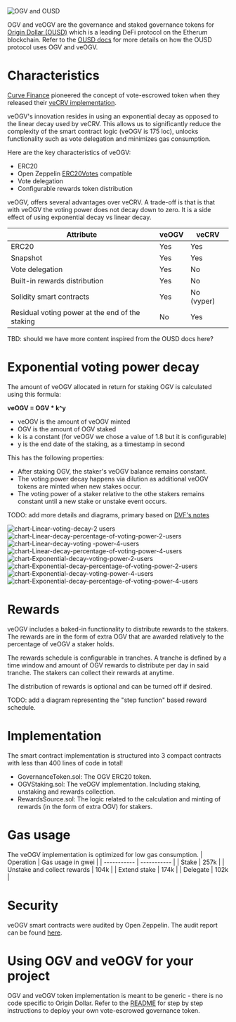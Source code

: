 



<img alt="OGV and OUSD" src="assets/img/ogv_and_ousd.png">



OGV and veOGV are the governance and staked governance tokens for [Origin Dollar (OUSD)](https://ousd.com) which is a leading DeFi protocol on the Etherum blockchain. Refer to the [OUSD docs](https://docs.ousd.com/governance/ogv-staking) for more details on  how the OUSD protocol uses OGV and veOGV.

# Characteristics

[Curve Finance](https://curve.fi) pioneered the concept of vote-escrowed token when they released their [veCRV implementation](https://github.com/curvefi/curve-dao-contracts/blob/1086fe318b705d7d7b47f141c2aee33663c32d14/contracts/VotingEscrow.vy).

veOGV's innovation resides in using an exponential decay as opposed to the linear decay used by veCRV. This allows us to significantly reduce the complexity of the smart contract logic (veOGV is 175 loc), unlocks functionality such as vote delegation and minimizes gas consumption.

Here are the key characteristics of veOGV:
 - ERC20
 - Open Zeppelin [ERC20Votes](https://github.com/OpenZeppelin/openzeppelin-contracts/blob/master/contracts/token/ERC20/extensions/ERC20Votes.sol) compatible
 - Vote delegation
 - Configurable rewards token distribution

veOGV, offers several advantages over veCRV. A trade-off is that is that with veOGV the voting power does not decay down to zero. It is a side effect of using exponential decay vs linear decay.

| Attribute | veOGV | veCRV |
| ----------- | ----------- | ----------- |
| ERC20      | Yes | Yes |
| Snapshot | Yes | Yes |
| Vote delegation | Yes | No |
| Built-in rewards distribution | Yes | No |
| Solidity smart contracts | Yes | No (vyper) |
| Residual voting power at the end of the staking | No  | Yes |

TBD: should we have more content inspired from the OUSD docs here?

# Exponential voting power decay</h1>

The amount of veOGV allocated in return for staking OGV is calculated using this formula:

**veOGV = OGV * k^y**
 - veOGV is the amount of veOGV minted
 - OGV is the amount of OGV staked
 - k is a constant (for veOGV we chose a value of 1.8 but it is configurable)
 - y is the end date of the staking, as a timestamp in second

This has the following properties:

 - After staking OGV, the staker's veOGV balance remains constant.
 - The voting power decay happens via dilution as additional veOGV tokens are minted when new stakes occur.
 - The voting power of a staker relative to the othe stakers remains constant until a new stake or unstake event occurs.

TODO: add more details and diagrams, primary based on [DVF's notes](https://gist.github.com/DanielVF/728326db026c3f95a4e994b286a0a147)

<img alt="chart-Linear-voting-decay-2 users" src="assets/img/chart-Linear-voting-decay-2-users.png">

<img alt="chart-Linear-decay-percentage-of-voting-power-2-users" src="assets/img/Linear-decay-percentage-of-voting-power-2-users.png">

<img alt="chart-Linear-decay-voting -power-4-users" src="assets/img/Linear-decay-voting -power-4-users.png">

<img alt="chart-Linear-decay-percentage-of-voting-power-4-users" src="assets/img/Linear-decay-percentage-of-voting-power-4-users.png">

<img alt="chart-Exponential-decay-voting-power-2-users" src="assets/img/Exponential-decay-voting-power-2-users.png">

<img alt="chart-Exponential-decay-percentage-of-voting-power-2-users" src="assets/img/Exponential-decay-percentage-of-voting-power-2-users.png">

<img alt="chart-Exponential-decay-voting-power-4-users" src="assets/img/Exponential-decay-voting-power-4-users.png">

<img alt="chart-Exponential-decay-percentage-of-voting-power-4-users" src="assets/img/Exponential-decay-percentage-of-voting-power-4-users.png">



# Rewards
veOGV includes a baked-in functionality to distribute rewards to the stakers. The rewards are in the form of extra OGV that are awarded relatively to the percentage of veOGV a staker holds.

The rewards schedule is configurable in tranches. A tranche is defined by a time window and amount of OGV rewards to distribute per day in said tranche. The stakers can collect their rewards at anytime.

The distribution of rewards is optional and can be turned off if desired.

TODO: add a diagram representing the "step function" based reward schedule.

# Implementation

The smart contract implementation is structured into 3 compact contracts with less than 400 lines of code in total! 
 - GovernanceToken.sol: The OGV ERC20 token.
 - OGVStaking.sol: The veOGV implementation. Including staking, unstaking and rewards collection.
 - RewardsSource.sol: The logic related to the calculation and minting of rewards (in the form of extra OGV) for stakers.

# Gas usage
The veOGV implementation is optimized for low gas consumption.
| Operation | Gas usage in gwei |
| ----------- | ----------- |
| Stake      | 257k |
| Unstake and collect rewards | 104k |
| Extend stake | 174k |
| Delegate | 102k |

# Security
veOGV smart contracts were audited by Open Zeppelin. The audit report can be found [here](https://github.com/OriginProtocol/security/blob/master/audits/Solidified%20-%20OGV%2C%20wOUSD%2C%20and%20ERC721a%20-%20May%202022.pdf).

# Using OGV and veOGV for your project
OGV and veOGV token implementation is meant to be generic - there is no code specific to Origin Dollar. Refer to the [README](https://github.com/OriginProtocol/veogv/blob/main/README.md) for step by step instructions to deploy your own vote-escrowed governance token.
